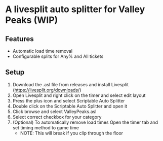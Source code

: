 # A livesplit auto splitter for Valley Peaks (WIP)

## Features
 - Automatic load time removal
 - Configurable splits for Any% and All tickets
 

## Setup
1. Download the .asl file from releases and install Livesplit (https://livesplit.org/downloads/)
2. Open Livesplit and right click on the timer and select edit layout
3. Press the plus icon and select Scriptable Auto Splitter
4. Double click on the Scriptable Auto Splitter and open it
5. Click browse and select ValleyPeaks.asl
6. Select correct checkbox for your category
7. (Optional) To automatically remove load times Open the timer tab and set timing method to game time
   - NOTE: This will break if you clip through the floor
